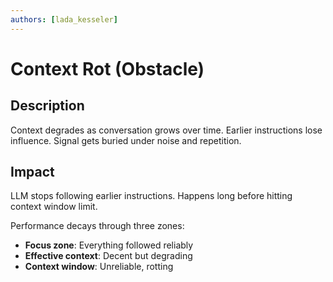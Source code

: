 ```yaml
---
authors: [lada_kesseler]
---
```


# Context Rot (Obstacle)

## Description
Context degrades as conversation grows over time. Earlier instructions lose influence. Signal gets buried under noise and repetition.

## Impact
LLM stops following earlier instructions. Happens long before hitting context window limit.

Performance decays through three zones:
- **Focus zone**: Everything followed reliably
- **Effective context**: Decent but degrading
- **Context window**: Unreliable, rotting